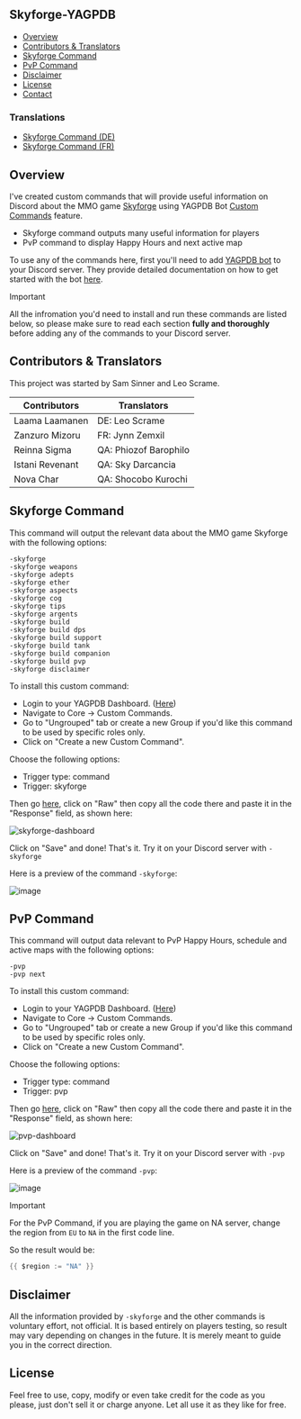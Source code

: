 ## Skyforge-YAGPDB
- [Overview](#overview)
- [Contributors & Translators](#contributors--translators)
- [Skyforge Command](#skyforge-command)
- [PvP Command](#pvp-command)
- [Disclaimer](#disclaimer)
- [License](#license)
- [Contact](#contact)

### Translations
- [Skyforge Command (DE)](https://github.com/Samillion/skyforge-yagpdb/tree/main/translations#skyforge-de-command)
- [Skyforge Command (FR)](https://github.com/Samillion/skyforge-yagpdb/tree/main/translations#skyforge-fr-command)

## Overview
I've created custom commands that will provide useful information on Discord about the MMO game [Skyforge](https://sf.my.games/en) using YAGPDB Bot [Custom Commands](https://docs.yagpdb.xyz/commands/custom-commands) feature.

- Skyforge command outputs many useful information for players
- PvP command to display Happy Hours and next active map

To use any of the commands here, first you'll need to add [YAGPDB bot](https://yagpdb.xyz/) to your Discord server. They provide detailed documentation on how to get started with the bot [here](https://docs.yagpdb.xyz/getting-started).

> [!IMPORTANT]
> All the infromation you'd need to install and run these commands are listed below, so please make sure to read each section **fully and thoroughly** before adding any of the commands to your Discord server.

## Contributors & Translators
This project was started by Sam Sinner and Leo Scrame.

| Contributors | Translators |
| ------ | ------ |
| Laama Laamanen | DE: Leo Scrame |
| Zanzuro Mizoru | FR: Jynn Zemxil |
| Reinna Sigma | QA: Phiozof Barophilo |
| Istani Revenant | QA: Sky Darcancia |
| Nova Char | QA: Shocobo Kurochi |

## Skyforge Command
This command will output the relevant data about the MMO game Skyforge with the following options:
```
-skyforge
-skyforge weapons
-skyforge adepts
-skyforge ether
-skyforge aspects
-skyforge cog
-skyforge tips
-skyforge argents
-skyforge build
-skyforge build dps
-skyforge build support
-skyforge build tank
-skyforge build companion
-skyforge build pvp
-skyforge disclaimer
```

To install this custom command:
- Login to your YAGPDB Dashboard. ([Here](https://yagpdb.xyz/manage))
- Navigate to Core -> Custom Commands.
- Go to "Ungrouped" tab or create a new Group if you'd like this command to be used by specific roles only.
- Click on "Create a new Custom Command".

Choose the following options:
- Trigger type: command
- Trigger: skyforge

Then go [here](https://github.com/Samillion/skyforge-yagpdb/blob/main/skyforge-command.go), click on "Raw" then copy all the code there and paste it in the "Response" field, as shown here:

![skyforge-dashboard](https://i.imgur.com/HXHfqQE.jpeg)

Click on "Save" and done! That's it. Try it on your Discord server with `-skyforge`

Here is a preview of the command `-skyforge`:

![image](https://github.com/Samillion/skyforge-yagpdb/assets/17427046/390399fa-490a-4532-9a39-deac233d4458)

## PvP Command
This command will output data relevant to PvP Happy Hours, schedule and active maps with the following options:
```
-pvp
-pvp next
```

To install this custom command:
- Login to your YAGPDB Dashboard. ([Here](https://yagpdb.xyz/manage))
- Navigate to Core -> Custom Commands.
- Go to "Ungrouped" tab or create a new Group if you'd like this command to be used by specific roles only.
- Click on "Create a new Custom Command".

Choose the following options:
- Trigger type: command
- Trigger: pvp

Then go [here](https://github.com/Samillion/skyforge-yagpdb/blob/main/pvp-command.go), click on "Raw" then copy all the code there and paste it in the "Response" field, as shown here:

![pvp-dashboard](https://i.imgur.com/l9LilzK.jpeg)

Click on "Save" and done! That's it. Try it on your Discord server with `-pvp`

Here is a preview of the command `-pvp`:

![image](https://github.com/Samillion/skyforge-yagpdb/assets/17427046/f0d61e79-e39c-46e5-8f99-3e0b4bd07c91)

> [!IMPORTANT]
> For the PvP Command, if you are playing the game on NA server, change the region from `EU` to `NA` in the first code line.

So the result would be:
```go
{{ $region := "NA" }}
```

## Disclaimer
All the information provided by `-skyforge` and the other commands is voluntary effort, not official. It is based entirely on players testing, so result may vary depending on changes in the future. It is merely meant to guide you in the correct direction.

## License
Feel free to use, copy, modify or even take credit for the code as you please, just don't sell it or charge anyone. Let all use it as they like for free.
